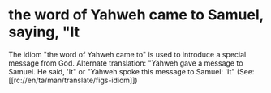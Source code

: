 # the word of Yahweh came to Samuel, saying, "It

The idiom "the word of Yahweh came to" is used to introduce a special message from God. Alternate translation: "Yahweh gave a message to Samuel. He said, 'It" or "Yahweh spoke this message to Samuel: 'It" (See: [[rc://en/ta/man/translate/figs-idiom]])

